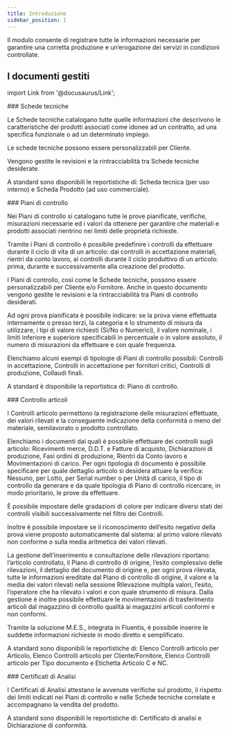 ```yaml
---
title: Introduzione
sidebar_position: 1
---
```


Il modulo consente di registrare tutte le informazioni necessarie per garantire una corretta produzione e un’erogazione dei servizi in condizioni controllate.   


## I documenti gestiti

import Link from '@docusaurus/Link';

<div className="cardContainer">
    <div className="card">
###     <Link to="/docs/quality/item-control/data-sheets/data-sheet-management">Schede tecniche</Link>
        <p>Le Schede tecniche catalogano tutte quelle informazioni che descrivono le caratteristiche dei prodotti associati come idonee ad un contratto, ad una specifica funzionale o ad un determinato impiego.</p>
        <p>Le schede tecniche possono essere personalizzabili per Cliente.</p>
        <p>Vengono gestite le revisioni e la rintracciabilità tra Schede tecniche desiderate.</p>
        <p>A standard sono disponibili le reportistiche di: Scheda tecnica (per uso interno) e Scheda Prodotto (ad uso commerciale).</p>
    </div>
</div>
<div className="cardContainer">
    <div className="card">
###     <Link to="/docs/quality/item-control/control-plans/control-plan-management">Piani di controllo</Link>
        <p>Nei Piani di controllo si catalogano tutte le prove pianificate, verifiche, misurazioni necessarie ed i valori da ottenere per garantire che materiali e prodotti associati rientrino nei limiti delle proprietà richieste.</p>
        <p>Tramite i Piani di controllo è possibile predefinire i controlli da effettuare durante il ciclo di vita di un articolo: dai controlli in accettazione materiali, rientri da conto lavoro, ai controlli durante il ciclo produttivo di un articolo: prima, durante e successivamente alla creazione del prodotto.</p>
        <p>I Piani di controllo, così come le Schede tecniche, possono essere personalizzabili per Cliente e/o Fornitore. Anche in questo documento vengono gestite le revisioni e la rintracciabilità tra Piani di controllo desiderati.</p>
        <p>Ad ogni prova pianificata è possibile indicare: se la prova viene effettuata internamente o presso terzi, la categoria e lo strumento di misura da utilizzare, i tipi di valore richiesti (Si/No o Numerici), il valore nominale, i limiti inferiore e superiore specificabili in percentuale o in valore assoluto, il numero di misurazioni da effettuare e con quale frequenza.</p>
        <p>Elenchiamo alcuni esempi di tipologie di Piani di controllo possibili: Controlli in accettazione, Controlli in accettazione per fornitori critici, Controlli di produzione, Collaudi finali.</p>
        <p>A standard è disponibile la reportistica di: Piano di controllo.</p>
    </div>
</div>
<div className="cardContainer">
    <div className="card">
###     <Link to="/docs/quality/item-control/items-control/item-control-management">Controllo articoli</Link>
        <p>I Controlli articolo permettono la registrazione delle misurazioni effettuate, dei valori rilevati e la conseguente indicazione della conformità o meno del materiale, semilavorato o prodotto controllato.</p>
        <p>Elenchiamo i documenti dai quali è possibile effettuare dei controlli sugli articolo: Ricevimenti merce, D.D.T. e Fatture di acquisto, Dichiarazioni di produzione, Fasi ordini di produzione, Rientri da Conto lavoro e Movimentazioni di carico. Per ogni tipologia di documento è possibile specificare per quale dettaglio articolo si desidera attuare la verifica: Nessuno, per Lotto, per Serial number o per Unità di carico, il tipo di controllo da generare e da quale tipologia di Piano di controllo ricercare, in modo prioritario, le prove da effettuare.</p>
        <p>È possibile impostare delle gradazioni di colore per indicare diversi stati dei controlli visibili successivamente nel filtro dei Controlli.</p>
        <p>Inoltre è possibile impostare se il riconoscimento dell’esito negativo della prova viene proposto automaticamente dal sistema: al primo valore rilevato non conforme o sulla media aritmetica dei valori rilevati.</p>
        <p>La gestione dell’inserimento e consultazione delle rilevazioni riportano: l’articolo controllato, il Piano di controllo di origine, l’esito complessivo delle rilevazioni, il dettaglio del documento di origine e, per ogni prova rilevata, tutte le informazioni ereditate dal Piano di controllo di origine, il valore e la media dei valori rilevati nella sessione Rilevazione multipla valori, l’esito, l’operatore che ha rilevato i valori e con quale strumento di misura. Dalla gestione è inoltre possibile effettuare le movimentazioni di trasferimento articoli dal magazzino di controllo qualità ai magazzini articoli conformi e non conformi.</p>
        <p>Tramite la soluzione M.E.S., integrata in Fluentis, è possibile inserire le suddette informazioni richieste in modo diretto e semplificato.</p>
        <p>A standard sono disponibili le reportistiche di: Elenco Controlli articolo per Articolo, Elenco Controlli articolo per Cliente/Fornitore, Elenco Controlli articolo per Tipo documento e Etichetta Articolo C e NC.</p>
    </div>
</div>
<div className="cardContainer">
    <div className="card">
###     <Link to="/docs/quality/item-control/certificates-of-analysis/certificate-of-analysis-management">Certificati di Analisi</Link>
        <p>I Certificati di Analisi attestano le avvenute verifiche sul prodotto, il rispetto dei limiti indicati nei Piani di controllo e nelle Schede tecniche correlate e accompagnano la vendita del prodotto.</p>
        <p>A standard sono disponibili le reportistiche di: Certificato di analisi e Dichiarazione di conformità.</p>
    </div>
</div>
